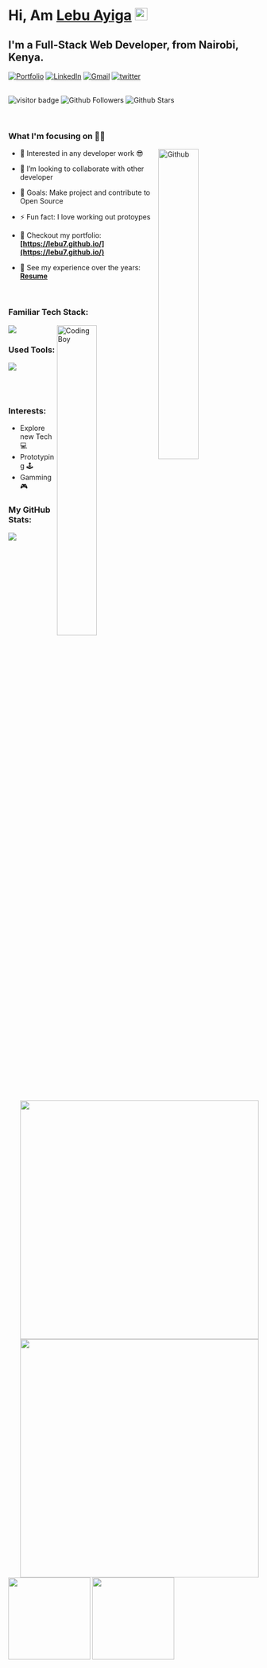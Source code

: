 

# Hi, Am <a href="https://lebu7.github.io/" target="_blank">Lebu Ayiga</a> <img src="https://media.giphy.com/media/hvRJCLFzcasrR4ia7z/giphy.gif" width="25px">

## I'm a Full-Stack Web Developer, from Nairobi, Kenya.

<div align="left">
<a href="https://lebu7.github.io/""><img alt="Portfolio" src="https://img.shields.io/badge/portfolio-008000.svg?style=for-the-badge&logo=google-chrome&logoColor=white"/></a>
<a href="https://www.linkedin.com/in/lebu-ayiga-1b93261b6/"><img alt="LinkedIn" src="https://img.shields.io/badge/linkedin-%230077B5.svg?style=for-the-badge&logo=linkedin&logoColor=white"/></a>
<a href="mailto:lebu.a.7@gmail.com"><img alt="Gmail" src="https://img.shields.io/badge/Gmail-D14836?style=for-the-badge&logo=gmail&logoColor=white"/></a>
<a href="https://twitter.com/Lebu_Ayiga"><img alt="twitter" src="https://img.shields.io/badge/Twitter-1DA1F2?style=for-the-badge&logo=twitter&logoColor=white"/></a>
</div>

<br/>

![visitor badge](https://komarev.com/ghpvc/?username=lebu7)
![Github Followers](https://img.shields.io/github/followers/lebu7?label=Github%50Connection&style=flat)
![Github Stars](https://img.shields.io/github/stars/lebu7)



<br/>

### What I'm focusing on 👨‍💻

<img width="40%" align="right" alt="Github" src="https://raw.githubusercontent.com/onimur/.github/master/.resources/git-header.svg" />

- 🌱 Interested in any developer work 😎
- 👯 I’m looking to collaborate with other developer
- 🥅 Goals: Make project and contribute to Open Source
- ⚡ Fun fact: I love working out protoypes
- 🔭 Checkout my portfolio: **[https://lebu7.github.io/](https://lebu7.github.io/)**
- 💼 See my experience over the years: **[Resume](https://drive.google.com/file/d/1siE5TzaPrGXXj3-6uAdBASYcOoPXM7a7/view?usp=drive_link)**

  <br />

### Familiar Tech Stack:
<!-- coding boy -->
<img width="40%" align="right" alt="Coding Boy" src="https://github.com/lebu7/Lebu/blob/main/coding.gif" />

<!-- language -->

[![](https://skillicons.dev/icons?i=html,css,bootstrap,js,jquery,mysql,react,redux,vue,nodejs,angular,php,laravel,c,java,spring,py&perline=8)]()




### Used Tools:

[![](https://skillicons.dev/icons?i=git,github,vscode,visualstudio,atom,codepen,arduino,raspberrypi&perline=8)]()


<br /> <br />

### Interests:

- Explore new Tech 💻
- Prototyping 🕹
- Gamming 🎮

### My GitHub Stats:

<p>
  <img align=left src="https://github-readme-stats.vercel.app/api/top-langs/?username=lebu7&theme=radical" /> 
  <img align=right width="480em" src="https://github-profile-summary-cards.vercel.app/api/cards/profile-details?username=lebu7&theme=radical" />
  <img align=right width="480em" src="https://github-profile-trophy.vercel.app/?username=lebu7&theme=radical">
</p>
<p>
  <img height="165em" src="https://github-readme-streak-stats.herokuapp.com/?user=lebu7&theme=radical"/>  
  <img height="165em" src="https://github-readme-stats-git-masterrstaa-rickstaa.vercel.app/api?username=lebu7&theme=radical" />
</p>

<!-- ![](./profile-3d-contrib/profile-south-season-animate.svg) -->
